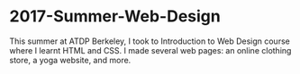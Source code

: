 # 2017-Summer-Web-Design
This summer at ATDP Berkeley, I took to Introduction to Web Design course where I learnt HTML and CSS. I made several web pages: an online clothing store, a yoga website, and more.
